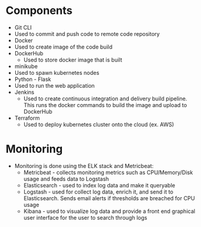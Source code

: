 # Components
*  Git CLI
  * Used to commit and push code to remote code repository 
*  Docker
  * Used to create image of the code build
* DockerHub 
  * Used to store docker image that is built   
*  minikube
  * Used to spawn kubernetes nodes 
*  Python - Flask
  * Used to run the web application
* Jenkins
  * Used to create continuous integration and delivery build pipeline. This runs the docker commands to build the image and upload to DockerHub
* Terraform
  * Used to deploy kubernetes cluster onto the cloud (ex. AWS)

# Monitoring
* Monitoring is done using the ELK stack and Metricbeat:
  * Metricbeat - collects monitoring metrics such as CPU/Memory/Disk usage and feeds data to Logstash
  * Elasticsearch - used to index log data and make it queryable
  * Logstash - used for collect log data, enrich it, and send it to Elasticsearch. Sends email alerts if thresholds are breached for CPU usage
  * Kibana - used to visualize log data and provide a front end graphical user interface for the user to search through logs
